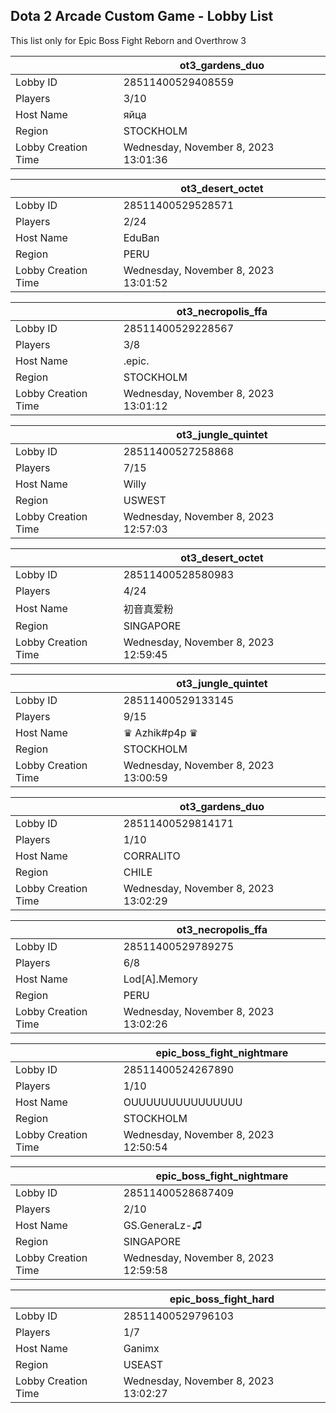 ## Dota 2 Arcade Custom Game - Lobby List

This list only for Epic Boss Fight Reborn and Overthrow 3

|  | ot3_gardens_duo |
| ------ | ------ |
| Lobby ID | 28511400529408559 |
| Players | 3/10 |
| Host Name | яйца |
| Region | STOCKHOLM |
| Lobby Creation Time | Wednesday, November 8, 2023 13:01:36 |


|  | ot3_desert_octet |
| ------ | ------ |
| Lobby ID | 28511400529528571 |
| Players | 2/24 |
| Host Name | EduBan |
| Region | PERU |
| Lobby Creation Time | Wednesday, November 8, 2023 13:01:52 |


|  | ot3_necropolis_ffa |
| ------ | ------ |
| Lobby ID | 28511400529228567 |
| Players | 3/8 |
| Host Name | .epic. |
| Region | STOCKHOLM |
| Lobby Creation Time | Wednesday, November 8, 2023 13:01:12 |


|  | ot3_jungle_quintet |
| ------ | ------ |
| Lobby ID | 28511400527258868 |
| Players | 7/15 |
| Host Name | Willy |
| Region | USWEST |
| Lobby Creation Time | Wednesday, November 8, 2023 12:57:03 |


|  | ot3_desert_octet |
| ------ | ------ |
| Lobby ID | 28511400528580983 |
| Players | 4/24 |
| Host Name | 初音真爱粉 |
| Region | SINGAPORE |
| Lobby Creation Time | Wednesday, November 8, 2023 12:59:45 |


|  | ot3_jungle_quintet |
| ------ | ------ |
| Lobby ID | 28511400529133145 |
| Players | 9/15 |
| Host Name | ♛ Azhik#p4p ♛ |
| Region | STOCKHOLM |
| Lobby Creation Time | Wednesday, November 8, 2023 13:00:59 |


|  | ot3_gardens_duo |
| ------ | ------ |
| Lobby ID | 28511400529814171 |
| Players | 1/10 |
| Host Name | CORRALITO |
| Region | CHILE |
| Lobby Creation Time | Wednesday, November 8, 2023 13:02:29 |


|  | ot3_necropolis_ffa |
| ------ | ------ |
| Lobby ID | 28511400529789275 |
| Players | 6/8 |
| Host Name | Lod[A].Memory |
| Region | PERU |
| Lobby Creation Time | Wednesday, November 8, 2023 13:02:26 |


|  | epic_boss_fight_nightmare |
| ------ | ------ |
| Lobby ID | 28511400524267890 |
| Players | 1/10 |
| Host Name | OUUUUUUUUUUUUUUU |
| Region | STOCKHOLM |
| Lobby Creation Time | Wednesday, November 8, 2023 12:50:54 |


|  | epic_boss_fight_nightmare |
| ------ | ------ |
| Lobby ID | 28511400528687409 |
| Players | 2/10 |
| Host Name | GS.GeneraLz-♫ |
| Region | SINGAPORE |
| Lobby Creation Time | Wednesday, November 8, 2023 12:59:58 |


|  | epic_boss_fight_hard |
| ------ | ------ |
| Lobby ID | 28511400529796103 |
| Players | 1/7 |
| Host Name | Ganimx |
| Region | USEAST |
| Lobby Creation Time | Wednesday, November 8, 2023 13:02:27 |


